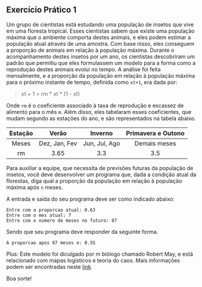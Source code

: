 ## Exercício Prático 1

Um grupo de cientistas está estudando uma população de insetos que vive em uma floresta tropical. Esses cientistas sabem que existe uma população máxima que o ambiente comporta destes animais, e eles podem estimar a população atual através de uma amostra. Com base nisso, eles conseguem a proporção de animais em relação à população máxima.
Durante o acompanhamento destes insetos por um ano, os cientistas descobriram um padrão que permitiu que eles formulassem um modelo para a forma como a reprodução destes animais evolui no tempo. A análise foi feita mensalmente, e a proporção da população em relação à população máxima para o próximo instante de tempo, definida como `xt+1`, era dada por:
    
>xt + 1 = rm * xt * (1 - xt)

Onde `rm` é o coeficiente associado à taxa de reprodução e escassez de alimento para o mês `m`. Além disso, eles tabelaram esses coeficientes, que mudam segundo as estações do ano, e são representados na tabela abaixo.

Estação|Verão|Inverno|Primavera e Outono
:---:|:---:|:---:|:---:
Meses|Dez, Jan, Fev|Jun, Jul, Ago|Demais meses
rm|3.65|3.3|3.5

Para auxiliar a equipe, que necessita de previsões futuras da população de insetos, você deve desenvolver um programa que, dada a condição atual da florestas, diga qual a proporção da população em relação à população máxima após `n` meses. 

A entrada e saída do seu programa deve ser como indicado abaixo:

```
Entre com a proporcao atual: 0.63
Entre com o mes atual: 7
Entre com o numero de meses no futuro: 87
```

Sendo que seu programa deve responder da seguinte forma.

```
A proporcao apos 87 meses e: 0.55
```

Plus: Este modelo foi diculgado por m biólogo chamado Robert May, e está relacionado com mapas logísticos e teoria do caos. Mais informações podem ser encontradas neste [link](https://en.wikipedia.org/wiki/Logistic_map).

Boa sorte!